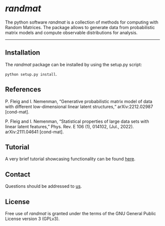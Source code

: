 _randmat_
========================


The python software _randmat_ is a collection of methods for computing with Random Matrices. The package
allows to generate data from probabilistic matrix models and compute observable distributions for analysis.

---
## Installation

The _randmat_ package can be installed by using the setup.py script:

 ```python setup.py install```.

## References

P. Fleig and I. Nemenman, “Generative probabilistic matrix model of data with different low-dimensional linear latent structures,“ arXiv:2212.02987 [cond-mat].

P. Fleig and I. Nemenman, “Statistical properties of large data sets with linear latent features,” Phys. Rev. E 106 (1), 014102, (Jul., 2022). arXiv:2111.04641 [cond-mat].

## Tutorial

A very brief tutorial showcasing functionality can be found [here](randmat_tutorial.ipynb).

## Contact

Questions should be addressed to [us](philipp.fleig@gmx.de).

## License

Free use of _randmat_ is granted under the terms of the GNU General Public License version 3 (GPLv3).